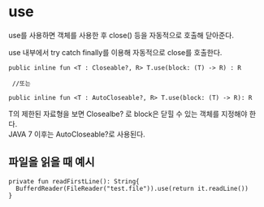 # use  

use를 사용하면 객체를 사용한 후 close() 등을 자동적으로 호출해 닫아준다.  

use 내부에서 try catch finally를 이용해 자동적으로 close를 호출한다.

```
public inline fun <T : Closeable?, R> T.use(block: (T) -> R) : R 

 //또는

public inline fun <T : AutoCloseable?, R> T.use(block: (T) -> R): R
```

T의 제한된 자료형을 보면 Closealbe? 로 block은 닫힐 수 있는 객체를 지정해야 한다.  
JAVA 7 이후는 AutoCloseable?로 사용된다.  


## 파일을 읽을 때 예시

```
private fun readFirstLine(): String{
  BufferdReader(FileReader("test.file")).use(return it.readLine())
}

```
